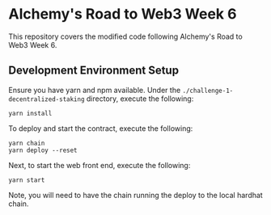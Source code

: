 # Alchemy's Road to Web3 Week 6

This repository covers the modified code following Alchemy's Road to Web3 Week 6.

## Development Environment Setup

Ensure you have yarn and npm available.  Under the `./challenge-1-decentralized-staking` directory, execute the following:

    yarn install

To deploy and start the contract, execute the following:

    yarn chain
    yarn deploy --reset

Next, to start the web front end, execute the following:

    yarn start

Note, you will need to have the chain running the deploy to the local hardhat chain.
